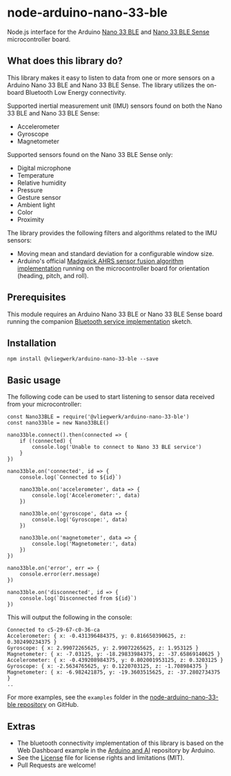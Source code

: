 # node-arduino-nano-33-ble

Node.js interface for the Arduino [Nano 33 BLE](https://www.arduino.cc/en/Guide/NANO33BLE) and
[Nano 33 BLE Sense](https://www.arduino.cc/en/Guide/NANO33BLESense) microcontroller board.

## What does this library do?

This library makes it easy to listen to data from one or more sensors on a Arduino Nano 33 BLE and Nano 33 BLE Sense. The library utilizes the on-board Bluetooth Low Energy connectivity.

Supported inertial measurement unit (IMU) sensors found on both the Nano 33 BLE and Nano 33 BLE Sense:

-   Accelerometer
-   Gyroscope
-   Magnetometer

Supported sensors found on the Nano 33 BLE Sense only:

-   Digital microphone
-   Temperature
-   Relative humidity
-   Pressure
-   Gesture sensor
-   Ambient light
-   Color
-   Proximity

The library provides the following filters and algorithms related to the IMU sensors:

-   Moving mean and standard deviation for a configurable window size.
-   Arduino's official [Madgwick AHRS sensor fusion algorithm implementation](https://github.com/arduino-libraries/MadgwickAHRS) running on the microcontroller board for orientation (heading, pitch, and roll).

## Prerequisites

This module requires an Arduino Nano 33 BLE or Nano 33 BLE Sense board running the companion [Bluetooth service implementation](https://github.com/njanssen/arduino-nano-33-ble) sketch.

## Installation

```
npm install @vliegwerk/arduino-nano-33-ble --save
```

## Basic usage

The following code can be used to start listening to sensor data received from your microcontroller:

```
const Nano33BLE = require('@vliegwerk/arduino-nano-33-ble')
const nano33ble = new Nano33BLE()

nano33ble.connect().then(connected => {
	if (!connected) {
		console.log('Unable to connect to Nano 33 BLE service')
	}
})

nano33ble.on('connected', id => {
	console.log(`Connected to ${id}`)

	nano33ble.on('accelerometer', data => {
		console.log('Accelerometer:', data)
	})

	nano33ble.on('gyroscope', data => {
		console.log('Gyroscope:', data)
	})

	nano33ble.on('magnetometer', data => {
		console.log('Magnetometer:', data)
	})
})

nano33ble.on('error', err => {
	console.error(err.message)
})

nano33ble.on('disconnected', id => {
	console.log(`Disconnected from ${id}`)
})
```

This will output the following in the console:

```
Connected to c5-29-67-c0-36-ca
Accelerometer: { x: -0.431396484375, y: 0.816650390625, z: 0.302490234375 }
Gyroscope: { x: 2.99072265625, y: 2.99072265625, z: 1.953125 }
Magnetometer: { x: -7.03125, y: -18.29833984375, z: -37.65869140625 }
Accelerometer: { x: -0.439208984375, y: 0.802001953125, z: 0.3203125 }
Gyroscope: { x: -2.5634765625, y: 0.1220703125, z: -1.708984375 }
Magnetometer: { x: -6.982421875, y: -19.3603515625, z: -37.2802734375 }
..
```

For more examples, see the `examples` folder in the [node-arduino-nano-33-ble repository](https://github.com/njanssen/node-arduino-nano-33-ble/tree/master/examples) on GitHub.

## Extras

-   The bluetooth connectivity implementation of this library is based on the Web Dashboard example in the [Arduino and AI](https://github.com/arduino/ArduinoAI) repository by Arduino.
-   See the [License](LICENSE) file for license rights and limitations (MIT).
-   Pull Requests are welcome!
